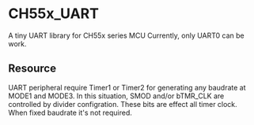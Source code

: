 # CH55x_UART
A tiny UART library for CH55x series MCU
Currently, only UART0 can be work.

## Resource
UART peripheral require Timer1 or Timer2 for generating any baudrate at MODE1 and MODE3.
In this situation, SMOD and/or bTMR_CLK are controlled by divider configration.
These bits are effect all timer clock.
When fixed baudrate it's not required.